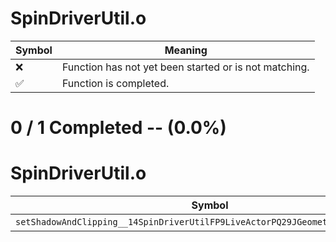 # SpinDriverUtil.o
| Symbol | Meaning 
| ------------- | ------------- 
| :x: | Function has not yet been started or is not matching. 
| :white_check_mark: | Function is completed. 


# 0 / 1 Completed -- (0.0%)
# SpinDriverUtil.o
| Symbol | Decompiled? |
| ------------- | ------------- |
| `setShadowAndClipping__14SpinDriverUtilFP9LiveActorPQ29JGeometry8TVec3<f>ffPf` | :x: |
